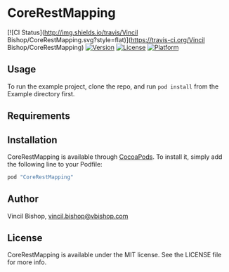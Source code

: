 # CoreRestMapping

[![CI Status](http://img.shields.io/travis/Vincil Bishop/CoreRestMapping.svg?style=flat)](https://travis-ci.org/Vincil Bishop/CoreRestMapping)
[![Version](https://img.shields.io/cocoapods/v/CoreRestMapping.svg?style=flat)](http://cocoapods.org/pods/CoreRestMapping)
[![License](https://img.shields.io/cocoapods/l/CoreRestMapping.svg?style=flat)](http://cocoapods.org/pods/CoreRestMapping)
[![Platform](https://img.shields.io/cocoapods/p/CoreRestMapping.svg?style=flat)](http://cocoapods.org/pods/CoreRestMapping)

## Usage

To run the example project, clone the repo, and run `pod install` from the Example directory first.

## Requirements

## Installation

CoreRestMapping is available through [CocoaPods](http://cocoapods.org). To install
it, simply add the following line to your Podfile:

```ruby
pod "CoreRestMapping"
```

## Author

Vincil Bishop, vincil.bishop@vbishop.com

## License

CoreRestMapping is available under the MIT license. See the LICENSE file for more info.
